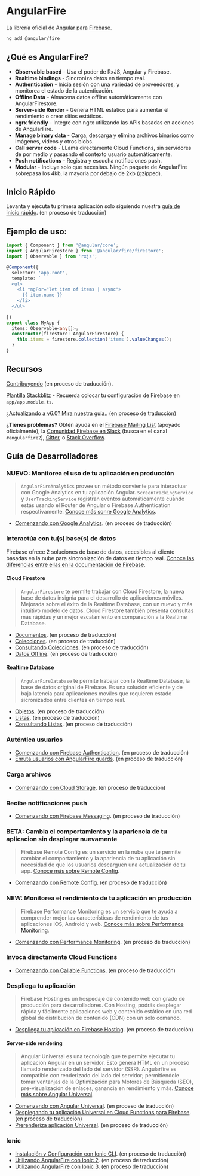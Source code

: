 # AngularFire
La librería oficial de [Angular](https://angular.io/) para [Firebase](https://firebase.google.com/).

```bash
ng add @angular/fire
```

## ¿Qué es AngularFire?

- **Observable based** - Usa el poder de RxJS, Angular y Firebase.
- **Realtime bindings** - Sincroniza datos en tiempo real.
- **Authentication** - Inicia sesión con una variedad de proveedores, y monitorea el estado de la autenticación.
- **Offline Data** - Almacena datos offline automáticamente con AngularFirestore.
- **Server-side Render** - Genera HTML estático para aumentar el rendimiento o crear sitios estáticos.
- **ngrx friendly** - Integre con ngrx utilizando las APIs basadas en acciones de AngularFire.
- **Manage binary data** - Carga, descarga y elimina archivos binarios como imágenes, videos y otros blobs.
- **Call server code** - LLama directamente Cloud Functions, sin servidores de por medio y pasasndo el contexto usuario automáticamente.
- **Push notifications** - Registra y escucha notifiaciones push.
- **Modular** - Incluye solo que necesitas. Ningún paquete de AngularFire sobrepasa los 4kb, la mayoria por debajo de 2kb (gzipped).

## Inicio Rápido

Levanta y ejecuta tu primera aplicación solo siguiendo nuestra [guía de inicio rápido](docs/install-and-setup_es.md). (en proceso de traducción)

## Ejemplo de uso:

```ts
import { Component } from '@angular/core';
import { AngularFirestore } from '@angular/fire/firestore';
import { Observable } from 'rxjs';

@Component({
  selector: 'app-root',
  template: `
  <ul>
    <li *ngFor="let item of items | async">
      {{ item.name }}
    </li>
  </ul>
  `
})
export class MyApp {
  items: Observable<any[]>;
  constructor(firestore: AngularFirestore) {
    this.items = firestore.collection('items').valueChanges();
  }
}
```

## Recursos

[Contribuyendo](CONTRIBUTING.md) (en proceso de traducción).

[Plantilla Stackblitz](https://stackblitz.com/edit/angular-fire-start) - Recuerda colocar tu configuración de Firebase en `app/app.module.ts`.

[¿Actualizando a v6.0? Mira nuestra guía.](docs/version-6-upgrade.md). (en proceso de traducción)

**¿Tienes problemas?** Obtén ayuda en el [Firebase Mailing List](https://groups.google.com/forum/#!forum/firebase-talk) (apoyado oficialmente), la [Comunidad Firebase en Slack](https://firebase.community/) (busca en el canal `#angularfire2`), [Gitter](https://gitter.im/angular/angularfire2), o [Stack Overflow](https://stackoverflow.com/questions/tagged/angularfire2).

## Guía de Desarrolladores

### **NUEVO:** Monitorea el uso de tu aplicación en producción

> `AngularFireAnalytics` provee un método conviente para interactuar con Google Analytics en tu aplicación Angular. `ScreenTrackingService` y `UserTrackingService` registran eventos automáticamente cuando estás usando el Router de Angular o Firebase Authentication respectivamente. [Conoce más sonre Google Analytics](https://firebase.google.com/docs/analytics).

- [Comenzando con Google Analytics](docs/analytics/getting-started.md). (en proceso de traducción)

### Interactúa con tu(s) base(s) de datos

Firebase ofrece 2 soluciones de base de datos, accesibles al cliente basadas en la nube para sincronización de datos en tiempo real. [Conoce las diferencias entre ellas en la documentación de Firebase](https://firebase.google.com/docs/firestore/rtdb-vs-firestore).

#### Cloud Firestore

> `AngularFirestore` te permite trabajar con Cloud Firestore, la nueva base de datos insignia para el desarrollo de aplicaciones móviles. Mejorada sobre el éxito de la Realtime Database, con un nuevo y más intuitivo modelo de datos. Cloud Firestore también presenta consultas más rápidas y un mejor escalamiento en comparación a la Realtime Database. 

- [Documentos](docs/firestore/documents.md). (en proceso de traducción)
- [Colecciones](docs/firestore/collections.md). (en proceso de traducción)
- [Consultando Colecciones](docs/firestore/querying-collections.md). (en proceso de traducción)
- [Datos Offline](docs/firestore/offline-data.md). (en proceso de traducción)

#### Realtime Database

> `AngularFireDatabase` te permite trabajar con la Realtime Database, la base de datos original de Firebase. Es una solución eficiente y de baja latencia para aplicaciones movíles que requieren estado sicronizados entre clientes en tiempo real.

- [Objetos](docs/rtdb/objects.md). (en proceso de traducción)
- [Listas](docs/rtdb/lists.md). (en proceso de traducción)
- [Consultando Listas](docs/rtdb/querying-lists.md). (en proceso de traducción)

### Auténtica usuarios

- [Comenzando con Firebase Authentication](docs/auth/getting-started.md). (en proceso de traducción)
- [Enruta usuarios con AngularFire guards](docs/auth/router-guards.md). (en proceso de traducción)

### Carga archivos

- [Comenzando con Cloud Storage](docs/storage/storage.md). (en proceso de traducción)

### Recibe notificaciones push

- [Comenzando con Firebase Messaging](docs/messaging/messaging.md). (en proceso de traducción)

### **BETA:** Cambia el comportamiento y la apariencia de tu aplicacion sin desplegar nuevamente

> Firebase Remote Config es un servicio en la nube que te permite cambiar el comportamiento y la apariencia de tu aplicación sin necesidad de que los usuarios descarguen una actualización de tu app. [Conoce más sobre Remote Config](https://firebase.google.com/docs/remote-config).

- [Comenzando con Remote Config](docs/remote-config/getting-started.md). (en proceso de traducción)

### **NEW:** Monitorea el rendimiento de tu aplicación en producción

> Firebase Performance Monitoring es un servicio que te ayuda a comprender mejor las características de rendimiento de tus aplicaciones iOS, Android y web. [Conoce más sobre Performance Monitoring](https://firebase.google.com/docs/perf-mon).

- [Comenzando con Performance Monitoring](docs/performance/getting-started.md). (en proceso de traducción)

### Invoca directamente Cloud Functions

- [Comenzando con Callable Functions](docs/functions/functions.md). (en proceso de traducción)

### Despliega tu aplicación

> Firebase Hosting es un hospedaje de contenido web con grado de producción para desarrolladores. Con Hosting, podrás desplegar rápida y fácilmente aplicaciones web y contenido estático en una red global de distribución de contenido (CDN) con un solo comando.

- [Despliega tu aplicación en Firebase Hosting](docs/deploy/getting-started.md). (en proceso de traducción)

#### Server-side rendering

> Angular Universal es una tecnología que te permite ejecutar tu aplicación Angular en un servidor. Esto genera HTML en un proceso llamado renderizado del lado del servidor (SSR). Angularfire es compatible con renderizado del lado del servidor; permitiendole tomar ventanjas de la Optimización para Motores de Búsqueda (SEO), pre-visualización de enlaces, ganancia en rendimiento y más. [Conoce más sobre Angular Universal](https://angular.io/guide/universal).

- [Comenzando con Angular Universal](docs/universal/getting-started.md). (en proceso de traducción)
- [Desplegando tu aplicación Universal en Cloud Functions para Firebase](docs/universal/cloud-functions.md). (en proceso de traducción)
- [Prerenderiza aplicación Universal](docs/universal/prerendering.md). (en proceso de traducción)

### Ionic

- [Instalación y Configuración con Ionic CLI](docs/ionic/cli.md). (en proceso de traducción)
- [Utilizando AngularFire con Ionic 2](docs/ionic/v2.md). (en proceso de traducción)
- [Utilizando AngularFire con Ionic 3](docs/ionic/v3.md). (en proceso de traducción)
